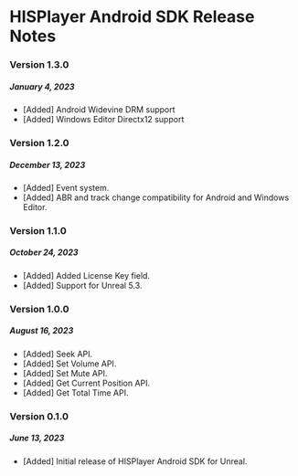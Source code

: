 # HISPlayer Android SDK Release Notes
### Version 1.3.0
##### January 4, 2023
- [Added] Android Widevine DRM support
- [Added] Windows Editor Directx12 support
  
### Version 1.2.0
##### December 13, 2023
- [Added] Event system.
- [Added] ABR and track change compatibility for Android and Windows Editor.

### Version 1.1.0
##### October 24, 2023
- [Added] Added License Key field.
- [Added] Support for Unreal 5.3.

### Version 1.0.0
##### August 16, 2023
- [Added] Seek API.
- [Added] Set Volume API.
- [Added] Set Mute API.
- [Added] Get Current Position API.
- [Added] Get Total Time API.
  
### Version 0.1.0
##### June 13, 2023
- [Added] Initial release of HISPlayer Android SDK for Unreal.
